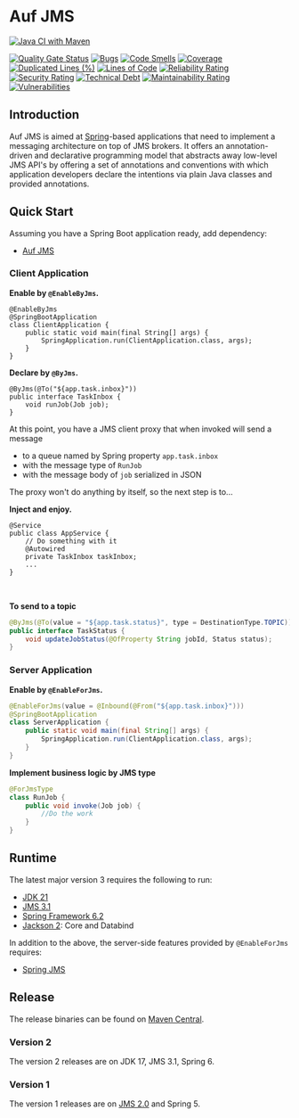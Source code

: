 # Auf JMS

[![Java CI with Maven](https://github.com/ehp246/auf-jms/actions/workflows/build.yml/badge.svg)](https://github.com/ehp246/auf-jms/actions/workflows/build.yml)

[![Quality Gate Status](https://sonarcloud.io/api/project_badges/measure?project=ehp246_auf-jms&metric=alert_status)](https://sonarcloud.io/summary/new_code?id=ehp246_auf-jms)
[![Bugs](https://sonarcloud.io/api/project_badges/measure?project=ehp246_auf-jms&metric=bugs)](https://sonarcloud.io/summary/new_code?id=ehp246_auf-jms)
[![Code Smells](https://sonarcloud.io/api/project_badges/measure?project=ehp246_auf-jms&metric=code_smells)](https://sonarcloud.io/summary/new_code?id=ehp246_auf-jms)
[![Coverage](https://sonarcloud.io/api/project_badges/measure?project=ehp246_auf-jms&metric=coverage)](https://sonarcloud.io/summary/new_code?id=ehp246_auf-jms)
[![Duplicated Lines (%)](https://sonarcloud.io/api/project_badges/measure?project=ehp246_auf-jms&metric=duplicated_lines_density)](https://sonarcloud.io/summary/new_code?id=ehp246_auf-jms)
[![Lines of Code](https://sonarcloud.io/api/project_badges/measure?project=ehp246_auf-jms&metric=ncloc)](https://sonarcloud.io/summary/new_code?id=ehp246_auf-jms)
[![Reliability Rating](https://sonarcloud.io/api/project_badges/measure?project=ehp246_auf-jms&metric=reliability_rating)](https://sonarcloud.io/summary/new_code?id=ehp246_auf-jms)
[![Security Rating](https://sonarcloud.io/api/project_badges/measure?project=ehp246_auf-jms&metric=security_rating)](https://sonarcloud.io/summary/new_code?id=ehp246_auf-jms)
[![Technical Debt](https://sonarcloud.io/api/project_badges/measure?project=ehp246_auf-jms&metric=sqale_index)](https://sonarcloud.io/summary/new_code?id=ehp246_auf-jms)
[![Maintainability Rating](https://sonarcloud.io/api/project_badges/measure?project=ehp246_auf-jms&metric=sqale_rating)](https://sonarcloud.io/summary/new_code?id=ehp246_auf-jms)
[![Vulnerabilities](https://sonarcloud.io/api/project_badges/measure?project=ehp246_auf-jms&metric=vulnerabilities)](https://sonarcloud.io/summary/new_code?id=ehp246_auf-jms)


## Introduction
Auf JMS is aimed at <a href='https://spring.io/'>Spring</a>-based applications that need to implement a messaging architecture on top of JMS brokers. It offers an annotation-driven and declarative programming model that abstracts away low-level JMS API's by offering a set of annotations and conventions with which application developers declare the intentions via plain Java classes and provided annotations. 

## Quick Start

Assuming you have a Spring Boot application ready, add dependency:

* [Auf JMS](https://mvnrepository.com/artifact/me.ehp246/auf-jms)

### Client Application

**Enable by `@EnableByJms`.**

```
@EnableByJms
@SpringBootApplication
class ClientApplication {
    public static void main(final String[] args) {
        SpringApplication.run(ClientApplication.class, args);
    }
}
```

**Declare by `@ByJms`.**

```
@ByJms(@To("${app.task.inbox}"))
public interface TaskInbox {
    void runJob(Job job);
}
```

At this point, you have a JMS client proxy that when invoked will send a message
* to a queue named by Spring property `app.task.inbox`
* with the message type of `RunJob`
* with the message body of `job` serialized in JSON

The proxy won't do anything by itself, so the next step is to...

**Inject and enjoy.**

```
@Service
public class AppService {
    // Do something with it
    @Autowired
    private TaskInbox taskInbox;
    ...
}
```

<br>

**To send to a topic**

```java
@ByJms(@To(value = "${app.task.status}", type = DestinationType.TOPIC))
public interface TaskStatus {
    void updateJobStatus(@OfProperty String jobId, Status status);
}
```

### Server Application

**Enable by `@EnableForJms`.**

```java
@EnableForJms(value = @Inbound(@From("${app.task.inbox}")))
@SpringBootApplication
class ServerApplication {
    public static void main(final String[] args) {
        SpringApplication.run(ClientApplication.class, args);
    }
}
```

**Implement business logic by JMS type**

```java
@ForJmsType
class RunJob {
    public void invoke(Job job) {
        //Do the work
    }
}
```

## Runtime
The latest major version 3 requires the following to run:
* <a href='https://openjdk.org/projects/jdk/21/'>JDK 21</a>
* <a href='https://jakarta.ee/specifications/messaging/3.1/'>JMS 3.1</a>
* <a href='https://mvnrepository.com/artifact/org.springframework'>Spring Framework 6.2</a>
* <a href='https://mvnrepository.com/artifact/com.fasterxml.jackson'>Jackson 2</a>: Core and Databind

In addition to the above, the server-side features provided by `@EnableForJms` requires:
* <a href='https://mvnrepository.com/artifact/org.springframework/spring-jms'>Spring JMS</a>

## Release
The release binaries can be found on [Maven Central](https://mvnrepository.com/artifact/me.ehp246/auf-jms).

### Version 2
The version 2 releases are on JDK 17, JMS 3.1, Spring 6.

### Version 1
The version 1 releases are on <a href='https://javaee.github.io/jms-spec/pages/JMS20FinalRelease'>JMS 2.0</a> and Spring 5.
